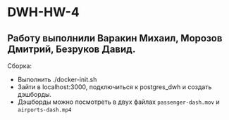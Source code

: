 # DWH-HW-4
## Работу выполнили Варакин Михаил, Морозов Дмитрий, Безруков Давид.

Сборка:

- Выполнить ./docker-init.sh
- Зайти в localhost:3000, подключиться к postgres_dwh и создать дэшборды.
- Дэшборды можно посмотреть в двух файлах `passenger-dash.mov` и `airports-dash.mp4`
